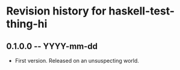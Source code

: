 # Revision history for haskell-test-thing-hi

## 0.1.0.0 -- YYYY-mm-dd

* First version. Released on an unsuspecting world.
